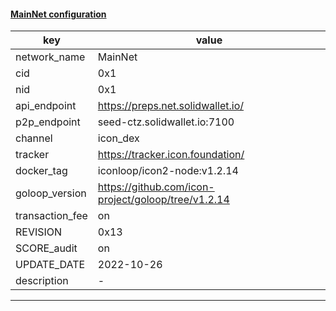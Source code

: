 #### [MainNet configuration](https://networkinfo.solidwallet.io/node_info/MainNet/default_configure.yml)
|key|value|
|---|---|
|network_name|MainNet|
|cid|0x1|
|nid|0x1|
|api_endpoint|https://preps.net.solidwallet.io/|
|p2p_endpoint|seed-ctz.solidwallet.io:7100|
|channel|icon_dex|
|tracker|https://tracker.icon.foundation/|
|docker_tag|iconloop/icon2-node:v1.2.14|
|goloop_version|https://github.com/icon-project/goloop/tree/v1.2.14|
|transaction_fee|on|
|REVISION|0x13|
|SCORE_audit|on|
|UPDATE_DATE|2022-10-26|
|description|-|
---
